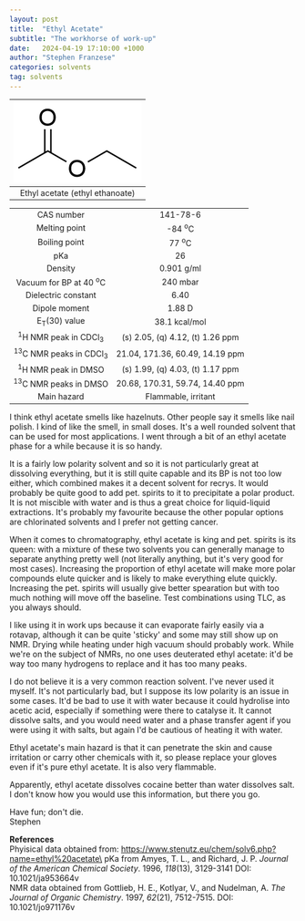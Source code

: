 ```yaml
---
layout: post
title:  "Ethyl Acetate"
subtitle: "The workhorse of work-up"
date:   2024-04-19 17:10:00 +1000
author: "Stephen Franzese"
categories: solvents
tag: solvents
---
```



|![etoac](/assets/etoac.png)|
|:---:|
|Ethyl acetate (ethyl ethanoate)|

|  |  |
| :----------------: | :-----------------: |
| CAS number       | 	     141-78-6 |
| Melting point |   -84 <sup>o</sup>C  |
| Boiling point | 77 <sup>o</sup>C |
|      pKa      |         26        |
|    Density    |       0.901 g/ml      |
| Vacuum for BP at 40 <sup>o</sup>C |     240 mbar     |
| Dielectric constant | 6.40 |
| Dipole moment| 1.88 D |
| E<sub>T</sub>(30) value | 38.1 kcal/mol |
| <sup>1</sup>H NMR peak in CDCl<sub>3</sub>| (s) 2.05, (q) 4.12, (t) 1.26 ppm |
| <sup>13</sup>C NMR peaks in CDCl<sub>3</sub>| 21.04, 171.36, 60.49, 14.19 ppm |
| <sup>1</sup>H NMR peak in DMSO | (s) 1.99, (q) 4.03, (t) 1.17 ppm |
| <sup>13</sup>C NMR peaks in DMSO | 20.68, 170.31, 59.74, 14.40 ppm |
| Main hazard  | Flammable, irritant |

I think ethyl acetate smells like hazelnuts. Other people say it smells like nail polish. I kind of like the smell, in small doses. It's a well rounded solvent that can be used for most applications. I went through a bit of an ethyl acetate phase for a while because it is so handy.

It is a fairly low polarity solvent and so it is not particularly great at dissolving everything, but it is still quite capable and its BP is not too low either, which combined makes it a decent solvent for recrys. It would probably be quite good to add pet. spirits to it to precipitate a polar product. It is not miscible with water and is thus a great choice for liquid-liquid extractions. It's probably my favourite because the other popular options are chlorinated solvents and I prefer not getting cancer.

When it comes to chromatography, ethyl acetate is king and pet. spirits is its queen: with a mixture of these two solvents you can generally manage to separate anything pretty well (not literally anything, but it's very good for most cases). Increasing the proportion of ethyl acetate will make more polar compounds elute quicker and is likely to make everything elute quickly. Increasing the pet. spirits will usually give better spearation but with too much nothing will move off the baseline. Test combinations using TLC, as you always should.

I like using it in work ups because it can evaporate fairly easily via a rotavap, although it can be quite 'sticky' and some may still show up on NMR. Drying while heating under high vacuum should probably work. While we're on the subject of NMRs, no one uses deuterated ethyl acetate: it'd be way too many hydrogens to replace and it has too many peaks.

I do not believe it is a very common reaction solvent. I've never used it myself. It's not particularly bad, but I suppose its low polarity is an issue in some cases. It'd be bad to use it with water because it could hydrolise into acetic acid, especially if something were there to catalyse it. It cannot dissolve salts, and you would need water and a phase transfer agent if you were using it with salts, but again I'd be cautious of heating it with water.

Ethyl acetate's main hazard is that it can penetrate the skin and cause irritation or carry other chemicals with it, so please replace your gloves even if it's pure ethyl acetate. It is also very flammable.

Apparently, ethyl acetate dissolves cocaine better than water dissolves salt. I don't know how you would use this information, but there you go.

Have fun; don't die.\
Stephen

**References**\
Phyisical data obtained from: https://www.stenutz.eu/chem/solv6.php?name=ethyl%20acetate\
pKa from Amyes, T. L., and Richard, J. P. *Journal of the American Chemical Society*. 1996, *118*(13), 3129-3141 DOI: 10.1021/ja953664v\
NMR data obtained from Gottlieb, H. E., Kotlyar, V., and Nudelman, A. *The Journal of Organic Chemistry*. 1997, *62*(21), 7512-7515. DOI: 10.1021/jo971176v
